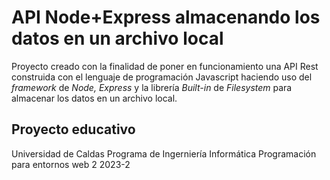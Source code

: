 # API Node+Express almacenando los datos en un archivo local

Proyecto creado con la finalidad de poner en funcionamiento una API Rest construida con el lenguaje de programación Javascript haciendo uso del *framework* de *Node, Express* y la librería *Built-in* de *Filesystem* para almacenar los datos en un archivo local.

## Proyecto educativo

Universidad de Caldas
Programa de Ingerniería Informática
Programación para entornos web 2
2023-2
